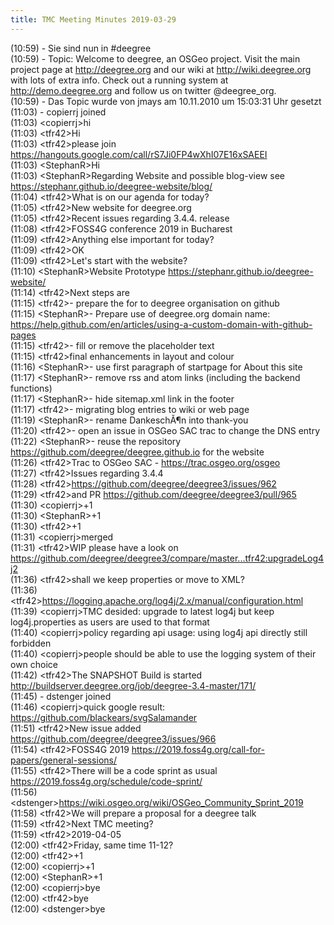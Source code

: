 ```yaml
---
title: TMC Meeting Minutes 2019-03-29
---
```


(10:59) - Sie sind nun in #deegree  
(10:59) - Topic: Welcome to deegree, an OSGeo project. Visit the main project page at http://deegree.org and our wiki at http://wiki.deegree.org with lots of extra info. Check out a running system at http://demo.deegree.org and follow us on twitter @deegree_org.  
(10:59) - Das Topic wurde von jmays am 10.11.2010 um 15:03:31 Uhr gesetzt  
(11:03) - copierrj joined  
(11:03) &lt;copierrj&gt;hi  
(11:03) &lt;tfr42&gt;Hi  
(11:03) &lt;tfr42&gt;please join https://hangouts.google.com/call/rS7Ji0FP4wXhI07E16xSAEEI  
(11:03) &lt;StephanR&gt;Hi  
(11:03) &lt;StephanR&gt;Regarding Website and possible blog-view see https://stephanr.github.io/deegree-website/blog/  
(11:04) &lt;tfr42&gt;What is on our agenda for today?  
(11:05) &lt;tfr42&gt;New website for deegree.org  
(11:05) &lt;tfr42&gt;Recent issues regarding 3.4.4. release  
(11:08) &lt;tfr42&gt;FOSS4G conference 2019 in Bucharest  
(11:09) &lt;tfr42&gt;Anything else important for today?  
(11:09) &lt;tfr42&gt;OK  
(11:09) &lt;tfr42&gt;Let's start with the website?  
(11:10) &lt;StephanR&gt;Website Prototype https://stephanr.github.io/deegree-website/  
(11:14) &lt;tfr42&gt;Next steps are  
(11:15) &lt;tfr42>- prepare the for to deegree organisation on github  
(11:15) &lt;StephanR>- Prepare use of deegree.org domain name:  https://help.github.com/en/articles/using-a-custom-domain-with-github-pages  
(11:15) &lt;tfr42>- fill or remove the placeholder text  
(11:15) &lt;tfr42&gt;final enhancements in layout and colour  
(11:16) &lt;StephanR>- use first paragraph of startpage for About this site  
(11:17) &lt;StephanR>- remove rss and atom links (including the backend functions)  
(11:17) &lt;StephanR>- hide sitemap.xml link in the footer  
(11:17) &lt;tfr42>- migrating blog entries to wiki or web page  
(11:19) &lt;StephanR>- rename DankeschĂ¶n into thank-you  
(11:20) &lt;tfr42>- open an issue in OSGeo SAC trac to change the DNS entry  
(11:22) &lt;StephanR>- reuse the repository https://github.com/deegree/deegree.github.io for the website  
(11:26) &lt;tfr42&gt;Trac to OSGeo SAC - https://trac.osgeo.org/osgeo  
(11:27) &lt;tfr42&gt;Issues regarding 3.4.4  
(11:28) &lt;tfr42&gt;https://github.com/deegree/deegree3/issues/962  
(11:29) &lt;tfr42&gt;and PR https://github.com/deegree/deegree3/pull/965  
(11:30) &lt;copierrj>+1  
(11:30) &lt;StephanR>+1  
(11:30) &lt;tfr42>+1  
(11:31) &lt;copierrj&gt;merged  
(11:31) &lt;tfr42&gt;WIP please have a look on https://github.com/deegree/deegree3/compare/master...tfr42:upgradeLog4j2  
(11:36) &lt;tfr42&gt;shall we keep properties or move to XML?  
(11:36) &lt;tfr42&gt;https://logging.apache.org/log4j/2.x/manual/configuration.html  
(11:39) &lt;copierrj&gt;TMC desided: upgrade to latest log4j but keep log4j.properties as users are used to that format  
(11:40) &lt;copierrj&gt;policy regarding api usage: using log4j api directly still forbidden  
(11:40) &lt;copierrj&gt;people should be able to use the logging system of their own choice  
(11:42) &lt;tfr42&gt;The SNAPSHOT Build is started http://buildserver.deegree.org/job/deegree-3.4-master/171/  
(11:45) - dstenger joined  
(11:46) &lt;copierrj&gt;quick google result: https://github.com/blackears/svgSalamander  
(11:51) &lt;tfr42&gt;New issue added https://github.com/deegree/deegree3/issues/966  
(11:54) &lt;tfr42&gt;FOSS4G 2019 https://2019.foss4g.org/call-for-papers/general-sessions/  
(11:55) &lt;tfr42&gt;There will be a code sprint as usual https://2019.foss4g.org/schedule/code-sprint/  
(11:56) &lt;dstenger&gt;https://wiki.osgeo.org/wiki/OSGeo_Community_Sprint_2019  
(11:58) &lt;tfr42&gt;We will prepare a proposal for a deegree talk  
(11:59) &lt;tfr42&gt;Next TMC meeting?  
(11:59) &lt;tfr42&gt;2019-04-05  
(12:00) &lt;tfr42&gt;Friday, same time 11-12?  
(12:00) &lt;tfr42>+1  
(12:00) &lt;copierrj>+1  
(12:00) &lt;StephanR>+1  
(12:00) &lt;copierrj&gt;bye  
(12:00) &lt;tfr42&gt;bye  
(12:00) &lt;dstenger&gt;bye  
